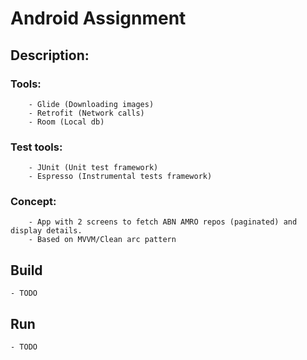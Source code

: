 # Android Assignment

## Description:

### Tools:
        - Glide (Downloading images)
        - Retrofit (Network calls)
        - Room (Local db)
### Test tools:
        - JUnit (Unit test framework)
        - Espresso (Instrumental tests framework)
### Concept:
        - App with 2 screens to fetch ABN AMRO repos (paginated) and display details.
        - Based on MVVM/Clean arc pattern
## Build
    - TODO
## Run
    - TODO